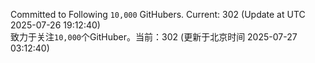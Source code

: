 Committed to Following `10,000` GitHubers. Current: <!-- FOLLOWING_COUNT -->302<!-- FOLLOWING_COUNT --> (Update at UTC <!-- LAST_UPDATED -->2025-07-26 19:12:40<!-- LAST_UPDATED -->)<br>
致力于关注`10,000`个GitHuber。当前：<!-- FOLLOWING_COUNT -->302<!-- FOLLOWING_COUNT --> (更新于北京时间 <!-- LAST_UPDATED_CST -->2025-07-27 03:12:40<!-- LAST_UPDATED_CST -->)
